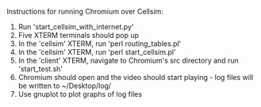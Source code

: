 Instructions for running Chromium over Cellsim:

1) Run 'start_cellsim_with_internet.py'
2) Five XTERM terminals should pop up 
3) In the 'cellsim' XTERM, run 'perl routing_tables.pl'
4) In the 'cellsim' XTERM, run 'perl start_cellsim.pl'
5) In the 'client' XTERM, navigate to Chromium's src directory and run 'start_test.sh'
6) Chromium should open and the video should start playing - log files will be written to ~/Desktop/log/
7) Use gnuplot to plot graphs of log files
